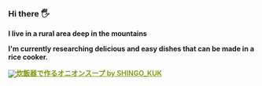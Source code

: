 ### **Hi there 🖐**

**I live in a rural area deep in the mountains**

**I'm currently researching delicious and easy dishes that can be made in a rice cooker.**

**<a target="_blank" href="https://cookpad.com"><img style="border: 0px; vertical-align: middle;" src="https://img3.cookpad.com/image/link/cpicon.gif" /></a><a style="color:#7d940a;font-weight:600;" target="_blank" href="https://cookpad.com/recipe/7865085">炊飯器で作るオニオンスープ by SHINGO_KUK</a>**
